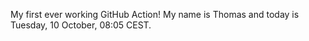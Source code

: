 My first ever working GitHub Action!
My name is Thomas and today is Tuesday, 10 October, 08:05 CEST. 
